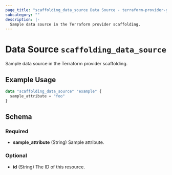 ```yaml
---
page_title: "scaffolding_data_source Data Source - terraform-provider-googleworkspace"
subcategory: ""
description: |-
  Sample data source in the Terraform provider scaffolding.
---
```


# Data Source `scaffolding_data_source`

Sample data source in the Terraform provider scaffolding.

## Example Usage

```terraform
data "scaffolding_data_source" "example" {
  sample_attribute = "foo"
}
```

## Schema

### Required

- **sample_attribute** (String) Sample attribute.

### Optional

- **id** (String) The ID of this resource.


